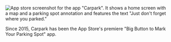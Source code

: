 ![App store screenshot for the app "Carpark". It shows a home screen with a map and a parking spot annotation and features the text "Just don't forget where you parked."](./capark-redux/Misc/appstore-1.jpg)

Since 2015, Carpark has been the App Store's premiere "Big Button to Mark Your Parking Spot" app.
